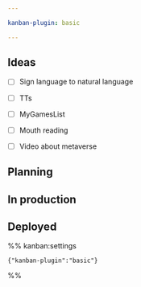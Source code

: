 ```yaml
---

kanban-plugin: basic

---
```


## Ideas

- [ ] Sign language to natural language
- [ ] TTs
- [ ] MyGamesList
- [ ] Mouth reading
- [ ] Video about metaverse


## Planning



## In production



## Deployed





%% kanban:settings
```
{"kanban-plugin":"basic"}
```
%%